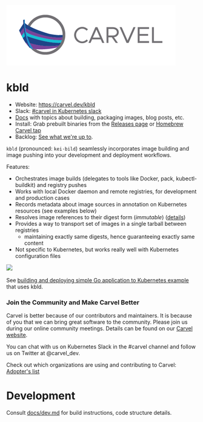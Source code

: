![logo](docs/CarvelLogo.png)

# kbld

- Website: https://carvel.dev/kbld
- Slack: [#carvel in Kubernetes slack](https://slack.kubernetes.io)
- [Docs](docs/README.md) with topics about building, packaging images, blog posts, etc.
- Install: Grab prebuilt binaries from the [Releases page](https://github.com/carvel-dev/carvel-kbld/releases) or [Homebrew Carvel tap](https://github.com/carvel-dev/homebrew)
- Backlog: [See what we're up to](https://github.com/orgs/carvel-dev/projects/1/views/1?filterQuery=repo%3A%22vmware-tanzu%2Fcarvel-kbld%22).

`kbld` (pronounced: `kei·bild`) seamlessly incorporates image building and image pushing into your development and deployment workflows.

Features:

- Orchestrates image builds (delegates to tools like Docker, pack, kubectl-buildkit) and registry pushes
- Works with local Docker daemon and remote registries, for development and production cases
- Records metadata about image sources in annotation on Kubernetes resources (see examples below)
- Resolves image references to their digest form (*immutable*) ([details](https://carvel.dev/kbld/docs/latest/#why-digest-references))
- Provides a way to transport set of images in a single tarball between registries
  - maintaining exactly same digests, hence guaranteeing exactly same content
- Not specific to Kubernetes, but works really well with Kubernetes configuration files  

![](docs/kbld-screenshot.png)

See [building and deploying simple Go application to Kubernetes example](https://github.com/carvel-dev/carvel-simple-app-on-kubernetes#step-3-building-container-images-locally) that uses kbld.

### Join the Community and Make Carvel Better
Carvel is better because of our contributors and maintainers. It is because of you that we can bring great software to the community.
Please join us during our online community meetings. Details can be found on our [Carvel website](https://carvel.dev/community/).

You can chat with us on Kubernetes Slack in the #carvel channel and follow us on Twitter at @carvel_dev.

Check out which organizations are using and contributing to Carvel: [Adopter's list](https://github.com/carvel-dev/carvel/blob/master/ADOPTERS.md)

# Development

Consult [docs/dev.md](docs/dev.md) for build instructions, code structure details.
